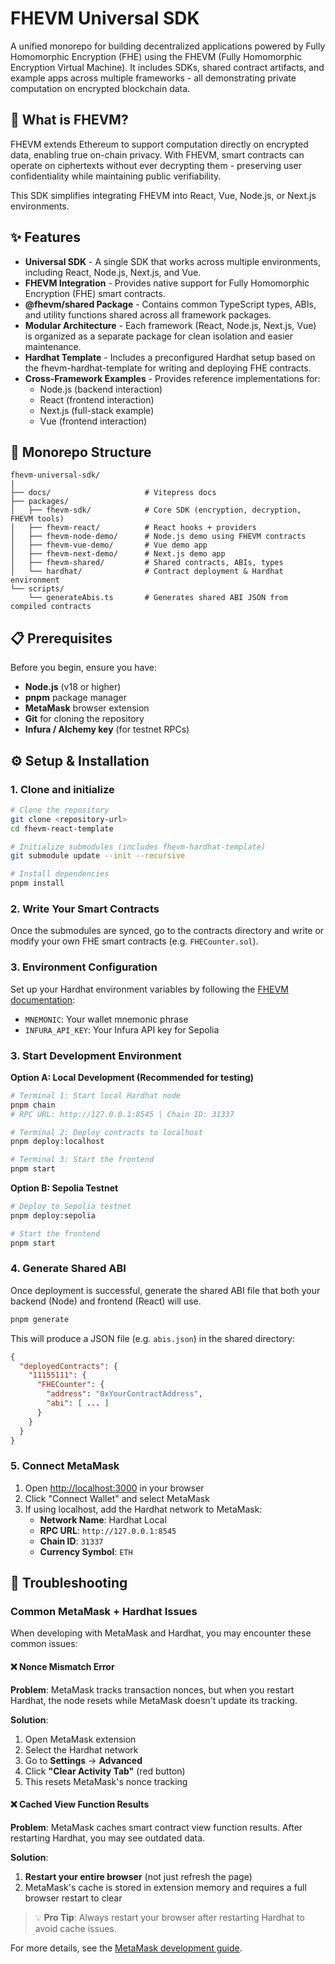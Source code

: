 # FHEVM Universal SDK

A unified monorepo for building decentralized applications powered by Fully Homomorphic Encryption (FHE) using the FHEVM (Fully Homomorphic Encryption Virtual Machine).
It includes SDKs, shared contract artifacts, and example apps across multiple frameworks - all demonstrating private computation on encrypted blockchain data.

## 🚀 What is FHEVM?

FHEVM extends Ethereum to support computation directly on encrypted data, enabling true on-chain privacy.
With FHEVM, smart contracts can operate on ciphertexts without ever decrypting them - preserving user confidentiality while maintaining public verifiability.

This SDK simplifies integrating FHEVM into React, Vue, Node.js, or Next.js environments.

## ✨ Features

- **Universal SDK** - A single SDK that works across multiple environments, including React, Node.js, Next.js, and Vue.
- **FHEVM Integration** - Provides native support for Fully Homomorphic Encryption (FHE) smart contracts.
- **@fhevm/shared Package** - Contains common TypeScript types, ABIs, and utility functions shared across all framework packages.
- **Modular Architecture** - Each framework (React, Node.js, Next.js, Vue) is organized as a separate package for clean isolation and easier maintenance.
- **Hardhat Template** - Includes a preconfigured Hardhat setup based on the fhevm-hardhat-template for writing and deploying FHE contracts.
- **Cross-Framework Examples** - Provides reference implementations for:
   - Node.js (backend interaction)
   - React (frontend interaction)
   - Next.js (full-stack example)
   - Vue (frontend interaction)

   
## 🧰 Monorepo Structure

```
fhevm-universal-sdk/
|
├── docs/                     # Vitepress docs
├── packages/
│   ├── fhevm-sdk/            # Core SDK (encryption, decryption, FHEVM tools)
│   ├── fhevm-react/          # React hooks + providers
│   ├── fhevm-node-demo/      # Node.js demo using FHEVM contracts
│   ├── fhevm-vue-demo/       # Vue demo app
│   ├── fhevm-next-demo/      # Next.js demo app
│   ├── fhevm-shared/         # Shared contracts, ABIs, types
│   └── hardhat/              # Contract deployment & Hardhat environment
└── scripts/
    └── generateAbis.ts       # Generates shared ABI JSON from compiled contracts

```

## 📋 Prerequisites

Before you begin, ensure you have:

- **Node.js** (v18 or higher)
- **pnpm** package manager
- **MetaMask** browser extension
- **Git** for cloning the repository
- **Infura / Alchemy key** (for testnet RPCs)

## ⚙️ Setup & Installation

### 1. Clone and initialize

```bash
# Clone the repository
git clone <repository-url>
cd fhevm-react-template

# Initialize submodules (includes fhevm-hardhat-template)
git submodule update --init --recursive

# Install dependencies
pnpm install
```

### 2. Write Your Smart Contracts

Once the submodules are synced, go to the contracts directory and write or modify your own FHE smart contracts (e.g. `FHECounter.sol`).

### 3. Environment Configuration

Set up your Hardhat environment variables by following the [FHEVM documentation](https://docs.zama.ai/protocol/solidity-guides/getting-started/setup#set-up-the-hardhat-configuration-variables-optional):

- `MNEMONIC`: Your wallet mnemonic phrase
- `INFURA_API_KEY`: Your Infura API key for Sepolia

### 3. Start Development Environment

**Option A: Local Development (Recommended for testing)**

```bash
# Terminal 1: Start local Hardhat node
pnpm chain
# RPC URL: http://127.0.0.1:8545 | Chain ID: 31337

# Terminal 2: Deploy contracts to localhost
pnpm deploy:localhost

# Terminal 3: Start the frontend
pnpm start
```

**Option B: Sepolia Testnet**

```bash
# Deploy to Sepolia testnet
pnpm deploy:sepolia

# Start the frontend
pnpm start
```

### 4. Generate Shared ABI

Once deployment is successful, generate the shared ABI file that both your backend (Node) and frontend (React) will use.

``` bash
pnpm generate
```

This will produce a JSON file (e.g. `abis.json`) in the shared directory:

``` json
{
  "deployedContracts": {
    "11155111": {
      "FHECounter": {
        "address": "0xYourContractAddress",
        "abi": [ ... ]
      }
    }
  }
}

```

### 5. Connect MetaMask

1. Open [http://localhost:3000](http://localhost:3000) in your browser
2. Click "Connect Wallet" and select MetaMask
3. If using localhost, add the Hardhat network to MetaMask:
   - **Network Name**: Hardhat Local
   - **RPC URL**: `http://127.0.0.1:8545`
   - **Chain ID**: `31337`
   - **Currency Symbol**: `ETH`


## 🔧 Troubleshooting

### Common MetaMask + Hardhat Issues

When developing with MetaMask and Hardhat, you may encounter these common issues:

#### ❌ Nonce Mismatch Error

**Problem**: MetaMask tracks transaction nonces, but when you restart Hardhat, the node resets while MetaMask doesn't update its tracking.

**Solution**:
1. Open MetaMask extension
2. Select the Hardhat network
3. Go to **Settings** → **Advanced**
4. Click **"Clear Activity Tab"** (red button)
5. This resets MetaMask's nonce tracking

#### ❌ Cached View Function Results

**Problem**: MetaMask caches smart contract view function results. After restarting Hardhat, you may see outdated data.

**Solution**:
1. **Restart your entire browser** (not just refresh the page)
2. MetaMask's cache is stored in extension memory and requires a full browser restart to clear

> 💡 **Pro Tip**: Always restart your browser after restarting Hardhat to avoid cache issues.

For more details, see the [MetaMask development guide](https://docs.metamask.io/wallet/how-to/run-devnet/).
